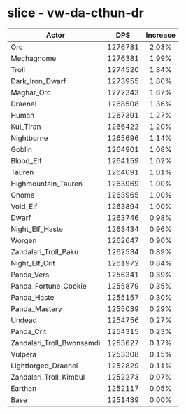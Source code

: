 # slice - vw-da-cthun-dr
| Actor | DPS | Increase |
|---|:---:|:---:|
|Orc|1276781|2.03%|
|Mechagnome|1276381|1.99%|
|Troll|1274520|1.84%|
|Dark_Iron_Dwarf|1273955|1.80%|
|Maghar_Orc|1272343|1.67%|
|Draenei|1268508|1.36%|
|Human|1267391|1.27%|
|Kul_Tiran|1266422|1.20%|
|Nightborne|1265696|1.14%|
|Goblin|1264901|1.08%|
|Blood_Elf|1264159|1.02%|
|Tauren|1264091|1.01%|
|Highmountain_Tauren|1263969|1.00%|
|Gnome|1263965|1.00%|
|Void_Elf|1263894|1.00%|
|Dwarf|1263746|0.98%|
|Night_Elf_Haste|1263434|0.96%|
|Worgen|1262647|0.90%|
|Zandalari_Troll_Paku|1262534|0.89%|
|Night_Elf_Crit|1261972|0.84%|
|Panda_Vers|1256341|0.39%|
|Panda_Fortune_Cookie|1255879|0.35%|
|Panda_Haste|1255157|0.30%|
|Panda_Mastery|1255039|0.29%|
|Undead|1254756|0.27%|
|Panda_Crit|1254315|0.23%|
|Zandalari_Troll_Bwonsamdi|1253627|0.17%|
|Vulpera|1253308|0.15%|
|Lightforged_Draenei|1252829|0.11%|
|Zandalari_Troll_Kimbul|1252273|0.07%|
|Earthen|1252117|0.05%|
|Base|1251439|0.00%|
